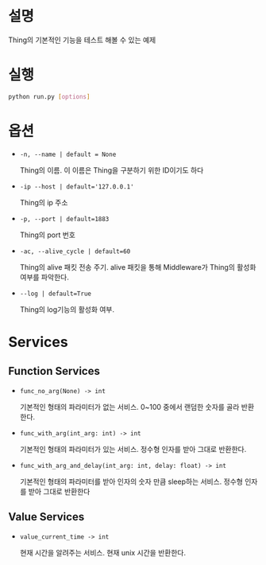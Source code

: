 # 설명

Thing의 기본적인 기능을 테스트 해볼 수 있는 예제

# 실행

```bash
python run.py [options]
```

# 옵션

- `-n, --name | default = None`
    
    Thing의 이름. 이 이름은 Thing을 구분하기 위한 ID이기도 하다 
    
- `-ip --host | default='127.0.0.1'`
    
    Thing의 ip 주소
    
- `-p, --port | default=1883`
    
    Thing의 port 번호
    
- `-ac, --alive_cycle | default=60`
    
    Thing의 alive 패킷 전송 주기. alive 패킷을 통해 Middleware가 Thing의 활성화 여부를 파악한다. 
    
- `--log | default=True`
    
    Thing의 log기능의 활성화 여부. 
    

# Services

## Function Services

- `func_no_arg(None) -> int`
    
    기본적인 형태의 파라미터가 없는 서비스. 0~100 중에서 랜덤한 숫자를 골라 반환한다.
    
- `func_with_arg(int_arg: int) -> int`
    
    기본적인 형태의 파라미터가 있는 서비스. 정수형 인자를 받아 그대로 반환한다.
    
- `func_with_arg_and_delay(int_arg: int, delay: float) -> int`
    
    기본적인 형태의 파라미터를 받아 인자의 숫자 만큼 sleep하는 서비스. 정수형 인자를 받아 그대로 반환한다
    

## Value Services

- `value_current_time -> int`
    
    현재 시간을 알려주는 서비스. 현재 unix 시간을 반환한다.